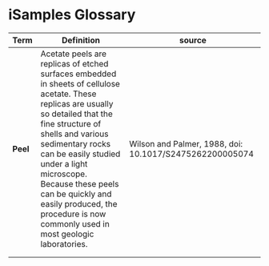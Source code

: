 # iSamples Glossary

| Term  |  Definition | source |
|---|---|---|
|**Peel**|  Acetate peels are replicas of etched surfaces embedded in sheets of cellulose acetate. These replicas are usually so detailed that the fine structure of shells and various sedimentary rocks can be easily studied under a light microscope. Because these peels can be quickly and easily produced, the procedure is now commonly used in most geologic laboratories. |  Wilson and Palmer, 1988, doi: 10.1017/S2475262200005074 |
|   |   |   |
|   |   |   |



